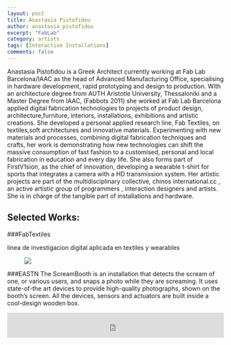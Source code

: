 ```yaml
---
layout: post
title: Anastasia Pistofidou
author: anastasia_pistofidou
excerpt: "FabLab"
category: artists
tags: [Interactive Installations]
comments: false
---
```


Anastasia Pistofidou is a Greek Architect currently working at Fab Lab Barcelona/IAAC as the head of Advanced Manufacturing Office, specialising in hardware development, rapid prototyping and design to production. With an architecture degree from AUTH Aristotle University, Thessaloniki and a Master Degree from IAAC, (Fabbots 2011) she worked at Fab Lab Barcelona  applied digital fabrication technologies to projects of product design, architecture,furniture, interiors, installations, exhibitions and artistic creations. 
She developed a personal applied research line, Fab Textiles, on textiles,soft architectures and innovative materials. Experimenting with new materials and processes, combining digital fabrication techniques and crafts, her work is demonstrating how new technologies can shift the massive consumption of fast fashion to a customised, personal and local fabrication in education and every day life.
She also forms part of FirstV1sion, as the chief of innovation, developing a wearable t-shirt for sports that integrates a camera with a HD transmission system.
Her artistic projects are  part of the multidisciplinary collective, chinos international.cc , an active artistic group of programmers , interaction designers and artists. She is in charge of the tangible part of installations and hardware.

## Selected Works: 

###FabTextiles

linea de investigacion digital aplicada en textiles y wearables
<figure class="third">
	<img src="http://afroditipsarra.com/files/soft-comp4web.jpg">
</figure>

###EASTN
The ScreamBooth is an installation that detects the scream of one, or various users, and snaps a photo while they are screaming. It uses state-of-the art devices to provide high-quality photographs, shown on the booth’s screen. All the devices, sensors and actuators are built inside a cool-design wooden box.

<iframe src="http://player.vimeo.com/video/50800462?title=0&amp;byline=0&amp;portrait=0" frameborder="0" width="100%" height="58"></iframe><br/><br/>
